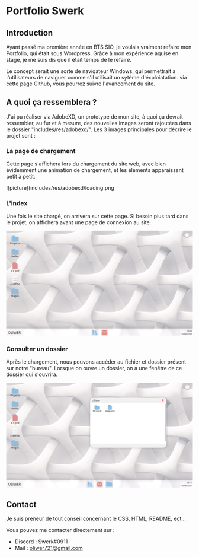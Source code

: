 # Portfolio Swerk

## Introduction

Ayant passé ma première année en BTS SIO, je voulais vraiment refaire mon Portfolio, qui était sous Wordpress. Grâce à mon expérience aquise en stage, je me suis dis que il était temps de le refaire.

Le concept serait une sorte de navigateur Windows, qui permettrait a l'utilisateurs de naviguer comme s'il utilisait un sytème d'éxploiatation. via cette page Github, vous pourrez suivre l'avancement du site.

## A quoi ça ressemblera ?

J'ai pu réaliser via AdobeXD, un prototype de mon site, à quoi ça devrait ressembler, au fur et à mesure, des nouvelles images seront rajoutées dans le dossier "includes/res/adobexd/". Les 3 images principales pour décrire le projet sont : 

### La page de chargement 

Cette page s'affichera lors du chargement du site web, avec bien évidemment une animation de chargement, et les éléments apparaissant petit à petit.

![picture](includes/res/adobexd/loading.png

### L'index

Une fois le site chargé, on arrivera sur cette page. Si besoin plus tard dans le projet, on affichera avant une page de connexion au site.

![picture](includes/res/adobexd/index.png)

### Consulter un dossier

Après le chargement, nous pouvons accéder au fichier et dossier présent sur notre "bureau". Lorsque on ouvre un dossier, on a une fenêtre de ce dossier qui s'ouvrira.

![picture](includes/res/adobexd/index-window.png)

## Contact

Je suis preneur de tout conseil concernant le CSS, HTML, README, ect... 

Vous pouvez me contacter directement sur : 
 - Discord : Swerk#0911
 - Mail : oliwer721@gmail.com

